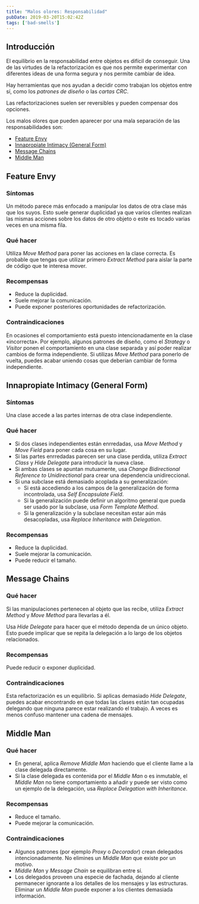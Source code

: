 ```yaml
---
title: "Malos olores: Responsabilidad"
pubDate: 2019-03-20T15:02:42Z
tags: ['bad-smells']
---
```

## Introducción

El equilibrio en la responsabilidad entre objetos es difícil de conseguir. Una de las virtudes de la refactorización es que nos permite experimentar con diferentes ideas de una forma segura y nos permite cambiar de idea.

Hay herramientas que nos ayudan a decidir como trabajan los objetos entre sí, como los *patrones de diseño* o las *cartas CRC*.

Las refactorizaciones suelen ser reversibles y pueden compensar dos opciones.

Los malos olores que pueden aparecer por una mala separación de las responsabilidades son:

* [Feature Envy](#feature-envy)
* [Innapropiate Intimacy (General Form)](#innapropiate-intimacy-general-form)
* [Message Chains](#message-chains)
* [Middle Man](#middle-man)

## Feature Envy
### Síntomas

Un método parece más enfocado a manipular los datos de otra clase más que los suyos. Esto suele generar duplicidad ya que varios clientes realizan las mismas acciones sobre los datos de otro objeto o este es tocado varias veces en una misma fila.

### Qué hacer

Utiliza *Move Method* para poner las acciones en la clase correcta. Es probable que tengas que utilizar primero *Extract Method* para aislar la parte de código que te interesa mover.

### Recompensas

* Reduce la duplicidad.
* Suele mejorar la comunicación.
* Puede exponer posteriores oportunidades de refactorización.

### Contraindicaciones

En ocasiones el comportamiento está puesto intencionadamente en la clase «incorrecta». Por ejemplo, algunos patrones de diseño, como el *Strategy* o *Visitor* ponen el comportamiento en una clase separada y así poder realizar cambios de forma independiente. Si utilizas *Move Method* para ponerlo de vuelta, puedes acabar uniendo cosas que deberían cambiar de forma independiente.

## Innapropiate Intimacy (General Form)
### Síntomas

Una clase accede a las partes internas de otra clase independiente.

### Qué hacer

* Si dos clases independientes están enrredadas, usa *Move Method* y *Move Field* para poner cada cosa en su lugar.
* Si las partes enrredadas parecen ser una clase perdida, utiliza *Extract Class* y *Hide Delegate* para introducir la nueva clase.
* Si ambas clases se apuntan mutuamente, usa *Change Bidirectional Reference to Unidirectional* para crear una dependencia unidireccional.
* Si una subclase está demasiado acoplada a su generalización:
  * Si está accediendo a los campos de la generalización de forma incontrolada, usa *Self Encapsulate Field*.
  * Si la generalización puede definir un algoritmo general que pueda ser usado por la subclase, usa *Form Template Method*.
  * Si la generalización y la subclase necesitan estar aún más desacopladas, usa *Replace Inheritance with Delegation*.

### Recompensas

* Reduce la duplicidad.
* Suele mejorar la comunicación.
* Puede reducir el tamaño.

## Message Chains
### Qué hacer

Si las manipulaciones pertenecen al objeto que las recibe, utiliza *Extract Method* y *Move Method* para llevarlas a él.

Usa *Hide Delegate* para hacer que el método dependa de un único objeto. Esto puede implicar que se repita la delegación a lo largo de los objetos relacionados.

### Recompensas

Puede reducir o exponer duplicidad.

### Contraindicaciones

Esta refactorización es un equilibrio. Si aplicas demasiado *Hide Delegate*, puedes acabar encontrando en que todas las clases están tan ocupadas delegando que ninguna parece estar realizando el trabajo. A veces es menos confuso mantener una cadena de mensajes.

## Middle Man
### Qué hacer

* En general, aplica *Remove Middle Man* haciendo que el cliente llame a la clase delegada directamente.
* Si la clase delegada es contenida por el *Middle Man* o es inmutable, el *Middle Man* no tiene comportamiento a añadir y puede ser visto como un ejemplo de la delegación, usa *Replace Delegation with Inheritance*.

### Recompensas

* Reduce el tamaño.
* Puede mejorar la comunicación.

### Contraindicaciones

* Algunos patrones (por ejemplo *Proxy* o *Decorador*) crean delegados intencionadamente. No elimines un *Middle Man* que existe por un motivo.
* *Middle Man* y *Message Chain* se equilibran entre sí.
* Los delegados proveen una especie de fachada, dejando al cliente permanecer ignorante a los detalles de los mensajes y las estructuras. Eliminar un *Middle Man* puede exponer a los clientes demasiada información.